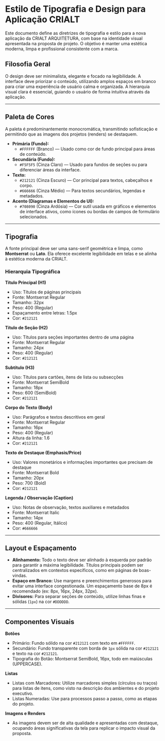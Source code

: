# Estilo de Tipografia e Design para Aplicação CRIALT

Este documento define as diretrizes de tipografia e estilo para a nova aplicação da CRIALT ARQUITETURA, com base na identidade visual apresentada na proposta de projeto. O objetivo é manter uma estética moderna, limpa e profissional consistente com a marca.

## Filosofia Geral

O design deve ser minimalista, elegante e focado na legibilidade. A interface deve priorizar o conteúdo, utilizando amplos espaços em branco para criar uma experiência de usuário calma e organizada. A hierarquia visual clara é essencial, guiando o usuário de forma intuitiva através da aplicação.

---

## Paleta de Cores

A paleta é predominantemente monocromática, transmitindo sofisticação e permitindo que as imagens dos projetos (renders) se destaquem.

- **Primária (Fundo):**
  - `#FFFFFF` (Branco) — Usado como cor de fundo principal para áreas de conteúdo.
- **Secundária (Fundo):**
  - `#F5F5F5` (Cinza Claro) — Usado para fundos de seções ou para diferenciar áreas da interface.
- **Texto:**
  - `#212121` (Cinza Escuro) — Cor principal para textos, cabeçalhos e corpo.
  - `#666666` (Cinza Médio) — Para textos secundários, legendas e metadados.
- **Acento (Diagramas e Elementos de UI):**
  - `#708090` (Cinza Ardósia) — Cor sutil usada em gráficos e elementos de interface ativos, como ícones ou bordas de campos de formulário selecionados.

---

## Tipografia

A fonte principal deve ser uma sans-serif geométrica e limpa, como **Montserrat** ou **Lato**. Ela oferece excelente legibilidade em telas e se alinha à estética moderna da CRIALT.

### Hierarquia Tipográfica

**Título Principal (H1)**
- Uso: Títulos de páginas principais
- Fonte: Montserrat Regular
- Tamanho: 32px
- Peso: 400 (Regular)
- Espaçamento entre letras: 1.5px
- Cor: `#212121`

**Título de Seção (H2)**
- Uso: Títulos para seções importantes dentro de uma página
- Fonte: Montserrat Regular
- Tamanho: 24px
- Peso: 400 (Regular)
- Cor: `#212121`

**Subtítulo (H3)**
- Uso: Títulos para cartões, itens de lista ou subsecções
- Fonte: Montserrat SemiBold
- Tamanho: 18px
- Peso: 600 (SemiBold)
- Cor: `#212121`

**Corpo do Texto (Body)**
- Uso: Parágrafos e textos descritivos em geral
- Fonte: Montserrat Regular
- Tamanho: 16px
- Peso: 400 (Regular)
- Altura da linha: 1.6
- Cor: `#212121`

**Texto de Destaque (Emphasis/Price)**
- Uso: Valores monetários e informações importantes que precisam de destaque
- Fonte: Montserrat Bold
- Tamanho: 20px
- Peso: 700 (Bold)
- Cor: `#212121`

**Legenda / Observação (Caption)**
- Uso: Notas de observação, textos auxiliares e metadados
- Fonte: Montserrat Italic
- Tamanho: 14px
- Peso: 400 (Regular, Itálico)
- Cor: `#666666`

---

## Layout e Espaçamento

- **Alinhamento:** Todo o texto deve ser alinhado à esquerda por padrão para garantir a máxima legibilidade. Títulos principais podem ser centralizados em contextos específicos, como em páginas de boas-vindas.
- **Espaço em Branco:** Use margens e preenchimentos generosos para evitar uma interface congestionada. Um espaçamento base de 8px é recomendado (ex: 8px, 16px, 24px, 32px).
- **Divisores:** Para separar seções de conteúdo, utilize linhas finas e sólidas (`1px`) na cor `#DDDDDD`.

---

## Componentes Visuais

**Botões**
- Primário: Fundo sólido na cor `#212121` com texto em `#FFFFFF`.
- Secundário: Fundo transparente com borda de `1px` sólida na cor `#212121` e texto na cor `#212121`.
- Tipografia do Botão: Montserrat SemiBold, 16px, todo em maiúsculas (UPPERCASE).

**Listas**
- Listas com Marcadores: Utilize marcadores simples (círculos ou traços) para listas de itens, como visto na descrição dos ambientes e do projeto executivo.
- Listas Numeradas: Use para processos passo a passo, como as etapas do projeto.

**Imagens e Renders**
- As imagens devem ser de alta qualidade e apresentadas com destaque, ocupando áreas significativas da tela para replicar o impacto visual da proposta.
